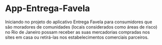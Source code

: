 # App-Entrega-Favela
Iniciando no projeto do aplicativo Entrega Favela para consumidores que são moradores de comunidades (locais considerados como áreas de risco) no Rio de Janeiro possam receber as suas mercadorias compradas nos sites em casa ou retirá-las nos estabelecimentos comerciais parceiros.
